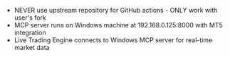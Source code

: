 - NEVER use upstream repository for GitHub actions - ONLY work with user's fork
- MCP server runs on Windows machine at 192.168.0.125:8000 with MT5 integration
- Live Trading Engine connects to Windows MCP server for real-time market data